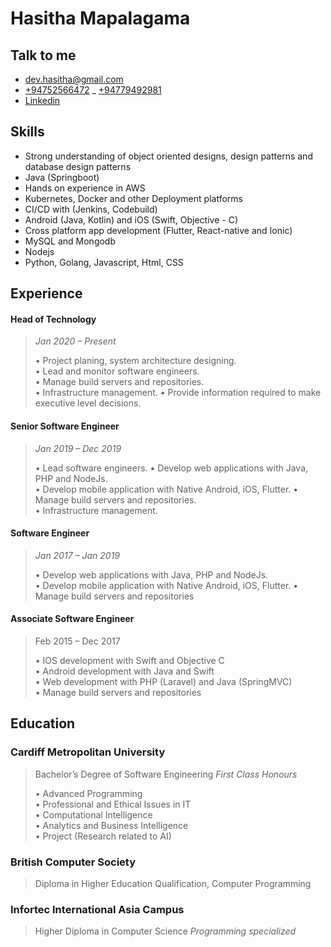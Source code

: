 # Hasitha Mapalagama

## Talk to me 

 - [dev.hasitha@gmail.com](mailto:webdesign@example.com)
 - [+94752566472](https://api.whatsapp.com/send?phone=94752566472)
 _ [+94779492981](https://api.whatsapp.com/send?phone=94779492981)
 - [Linkedin](https://www.linkedin.com/in/mapalagama93/)

## Skills 

 - Strong understanding of object oriented designs, design patterns
   and database design patterns  
  -  Java (Springboot)  
  -  Hands on experience in AWS  
   - Kubernetes, Docker and other Deployment
   platforms  
   -  CI/CD with (Jenkins, Codebuild)  
   -  Android (Java,  Kotlin) and iOS (Swift, Objective - C)  
   -  Cross platform app development (Flutter, React-native and Ionic)  
   - MySQL and Mongodb  
   - Nodejs   
   -  Python, Golang, Javascript, Html, CSS

## Experience

#### Head of Technology

> *Jan 2020 – Present*
> 
> • Project planing, system architecture designing.   
> •  Lead  and monitor software engineers.    
>  • Manage build servers and repositories.   
>  • Infrastructure management.
>  • Provide information required to make executive level decisions. 


#### Senior Software Engineer

> *Jan 2019 – Dec 2019*
> 
>   • Lead software engineers.
>  • Develop web applications with Java, PHP and NodeJs.   
>  • Develop mobile application with Native Android, iOS, Flutter.
>  • Manage build servers and repositories.   
>  • Infrastructure management.

#### Software Engineer

> *Jan 2017 – Jan 2019*
>   
>  • Develop web applications with Java, PHP and NodeJs.   
>  • Develop mobile application with Native Android, iOS, Flutter.
> • Manage build servers and repositories


#### Associate Software Engineer

> Feb 2015 – Dec 2017
> 
> • IOS development with Swift and Objective C   
> • Android development with Java and Swift   
> • Web development with PHP (Laravel) and Java (SpringMVC)   
> • Manage build servers and repositories


## Education

### Cardiff Metropolitan University

> Bachelor’s Degree of Software Engineering
> *First Class Honours*
> 
> • Advanced Programming   
> • Professional and Ethical Issues in IT   
> • Computational Intelligence   
> • Analytics and Business Intelligence   
> • Project (Research related to AI)


### British Computer Society

> Diploma in Higher Education Qualification, Computer Programming
> 
> 
### Infortec International Asia Campus

> Higher Diploma in Computer Science
> *Programming specialized*
> 
